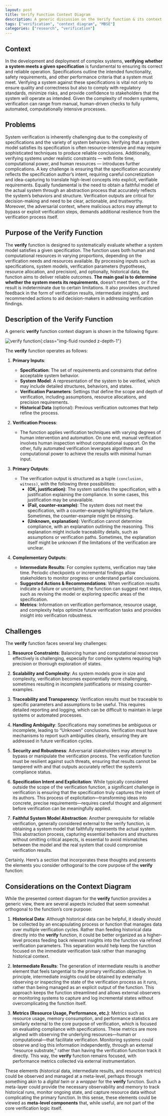 ```yaml
---
layout: post
title: Verify Function Context Diagram
description: A generic discussion on the Verify function & its context
tags: ["verification", "context diagram", "MBSE"]
categories: ["research", "verification"]
---
```


## Context

In the development and deployment of complex systems, **verifying whether a system meets a given specification** is fundamental to ensuring its correct and reliable operation. Specifications outline the intended functionality, safety requirements, and other performance criteria that a system must meet. Verifying a system against these specifications is vital not only to ensure quality and correctness but also to comply with regulatory standards, minimize risks, and provide confidence to stakeholders that the system will operate as intended. Given the complexity of modern systems, verification can range from manual, human-driven checks to fully automated, computationally intensive processes.

## Problems

System verification is inherently challenging due to the complexity of specifications and the variety of system behaviors. Verifying that a system model satisfies its specification is often resource-intensive and may require sophisticated techniques to produce reliable conclusions. Additionally, verifying systems under realistic constraints — with finite time, computational power, and human resources — introduces further complications. A key challenge is ensuring that the specification accurately reflects the specification author’s intent, requiring careful concretization and idea-capturing to translate high-level concepts into explicit, verifiable requirements. Equally fundamental is the need to obtain a faithful model of the actual system through an abstraction process that accurately reflects the system’s behaviors and structure. Verification outputs are critical for decision-making and need to be clear, actionable, and trustworthy. Moreover, the adversarial context, where malicious actors may attempt to bypass or exploit verification steps, demands additional resilience from the verification process itself.

## Purpose of the Verify Function

The **verify** function is designed to systematically evaluate whether a system model satisfies a given specification. The function uses both human and computational resources in varying proportions, depending on the verification needs and resources available. By processing inputs such as specifications, system models, verification parameters (hypotheses, resource allocation, and precision), and optionally, historical data, the function aims to deliver reliable outcomes. **The main goal is to determine whether the system meets its requirements**, doesn’t meet them, or if the result is indeterminate due to certain limitations. It also provides structured feedback in the form of verification results, intermediate insights, and recommended actions to aid decision-makers in addressing verification findings.

## Description of the Verify Function

A generic **verify** function context diagram is shown in the following figure:

![verify function](/assets/img/VerifyFunction.png){:class="img-fluid rounded z-depth-1"}

The **verify** function operates as follows:

1. **Primary Inputs**:
   - **Specification**: The set of requirements and constraints that define acceptable system behavior.
   - **System Model**: A representation of the system to be verified, which may include detailed structures, behaviors, and states.
   - **Verification Parameters**: Settings that define the scope and depth of verification, including assumptions, resource allocations, and precision requirements.
   - **Historical Data** (optional): Previous verification outcomes that help refine the process.

2. **Verification Process**:
   - The function applies verification techniques with varying degrees of human intervention and automation. On one end, manual verification involves human inspection without computational support. On the other, fully automated verification leverages algorithms and computational power to achieve the results with minimal human input.

3. **Primary Outputs**:
   - The verification output is structured as a tuple `(conclusion, witness)`, with the following three possibilities:
     - **(OK, justification)**: The system satisfies the specification, with a justification explaining the compliance. In some cases, this justification may be unavailable.
     - **(Fail, counter-example)**: The system does not meet the specification, with a counter-example highlighting the failure. Sometimes, the counter-example might be missing.
     - **(Unknown, explanation)**: Verification cannot determine compliance, with an explanation outlining the reasoning. This explanation might include traceability details, such as assumptions or verification paths. Sometimes, the explanation itself might be unknown if the limitations of the verification are unclear.

4. **Complementary Outputs**:
   - **Intermediate Results**: For complex systems, verification may take time. Periodic checkpoints or incremental findings allow stakeholders to monitor progress or understand partial conclusions.
   - **Suggested Actions & Recommendations**: When verification results indicate a failure or uncertainty, the function can suggest next steps, such as revising the model or exploring specific areas of the specification.
   - **Metrics**: Information on verification performance, resource usage, and complexity helps optimize future verification tasks and provides insight into verification robustness.

## Challenges

The **verify** function faces several key challenges:

1. **Resource Constraints**: Balancing human and computational resources effectively is challenging, especially for complex systems requiring high precision or thorough exploration of states.

2. **Scalability and Complexity**: As system models grow in size and complexity, verification becomes exponentially more challenging, sometimes resulting in incomplete justifications or missing counter-examples.

3. **Traceability and Transparency**: Verification results must be traceable to specific parameters and assumptions to be useful. This requires detailed reporting and logging, which can be difficult to maintain in large systems or automated processes.

4. **Handling Ambiguity**: Specifications may sometimes be ambiguous or incomplete, leading to “Unknown” conclusions. Verification must have mechanisms to report such ambiguities clearly, ensuring they are addressed in future verification cycles.

5. **Security and Robustness**: Adversarial stakeholders may attempt to bypass or manipulate the verification process. The verification function must be resilient against such threats, ensuring that results cannot be tampered with and that outputs accurately reflect the system’s compliance status.

6. **Specification Intent and Explicitation**: While typically considered outside the scope of the verification function, a significant challenge in verification is ensuring that the specification truly captures the intent of its authors. This process of explicitation—transforming ideas into concrete, precise requirements—requires careful thought and alignment before verification can be meaningfully applied.

7. **Faithful System Model Abstraction**: Another prerequisite for reliable verification, generally considered external to the verify function, is obtaining a system model that faithfully represents the actual system. This abstraction process, capturing essential behaviors and structures without omitting critical aspects, is essential to avoid mismatches between the model and the real system that could compromise verification results.

Certainly. Here’s a section that incorporates these thoughts and presents the elements you consider orthogonal to the core purpose of the **verify** function:

## Considerations on the Context Diagram

While the presented context diagram for the **verify** function provides a generic view, there are several aspects included that seem somewhat orthogonal to the function’s core purpose:

1. **Historical Data**: Although historical data can be helpful, it ideally should be collected by an encapsulating process or function that manages data over multiple verification cycles. Rather than feeding historical data directly into the **verify** function, it could be better organized as a higher-level process feeding back relevant insights into the function via refined verification parameters. This separation would help keep the function focused on the immediate verification task rather than managing historical context.

2. **Intermediate Results**: The generation of intermediate results is another element that feels tangential to the primary verification objective. In principle, intermediate insights could be obtained by externally observing or inspecting the state of the verification process as it runs, rather than being managed as an explicit output of the function. This approach keeps the function streamlined and allows external observers or monitoring systems to capture and log incremental states without overcomplicating the function itself.

3. **Metrics (Resource Usage, Performance, etc.)**: Metrics such as resource usage, memory consumption, and performance statistics are similarly external to the core purpose of verification, which is focused on evaluating compliance with specifications. These metrics are more aligned with observing the underlying resources—human or computational—that facilitate verification. Monitoring systems could observe and log this information independently, through an external “resource substrate,” rather than having the verification function track it directly. This way, the **verify** function remains focused, with performance metrics collected via external instrumentation.

These elements (historical data, intermediate results, and resource metrics) could be observed and managed at a meta-level, perhaps through something akin to a *digital twin* or a *wrapper* for the **verify** function. Such a meta-layer could provide the necessary observability and memory to track historical runs, monitor ongoing state, and capture resource data without complicating the primary function. In this sense, these elements could be viewed as **meta-level components** that, while useful, are not part of the core verification logic itself.